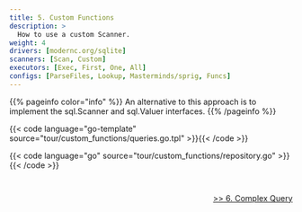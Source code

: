 ```yaml
---
title: 5. Custom Functions
description: >
  How to use a custom Scanner.
weight: 4
drivers: [modernc.org/sqlite]
scanners: [Scan, Custom]
executors: [Exec, First, One, All]
configs: [ParseFiles, Lookup, Masterminds/sprig, Funcs]
---
```


{{% pageinfo color="info" %}}
An alternative to this approach is to implement the sql.Scanner and sql.Valuer interfaces.
{{% /pageinfo %}}

{{< code language="go-template" source="tour/custom_functions/queries.go.tpl" >}}{{< /code >}}

{{< code language="go" source="tour/custom_functions/repository.go" >}}{{< /code >}}

<div style="padding-top: 2em; text-align: right"><a href="/tour/6_complex_query/">>> 6. Complex Query</a></div>

